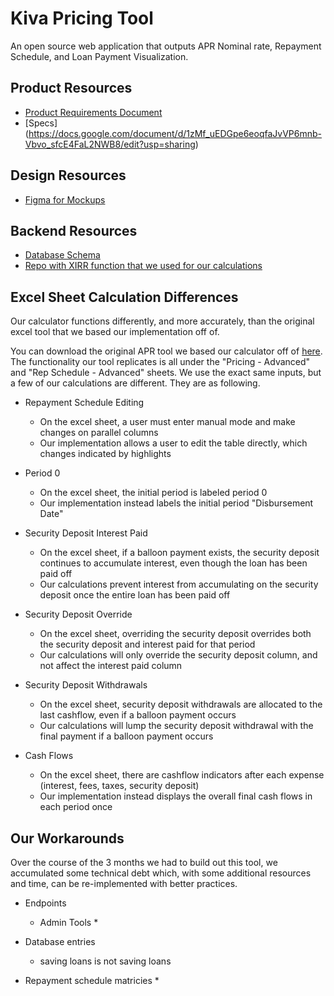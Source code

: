 # Kiva Pricing Tool
An open source web application that outputs APR Nominal rate, Repayment Schedule, and Loan Payment Visualization.

## Product Resources
* [Product Requirements Document](https://docs.google.com/document/d/1Rw6Q8YMIpvYFXR3eStdTVT4iZXMpR7En3_yg677VgjE/edit?usp=sharing)
* [Specs] (https://docs.google.com/document/d/1zMf_uEDGpe6eoqfaJvVP6mnb-Vbvo_sfcE4FaL2NWB8/edit?usp=sharing)

## Design Resources
* [Figma for Mockups](https://www.figma.com/file/0jmf44vrazZ8C2vkTCwnroMF/Kiva)

## Backend Resources
* [Database Schema](https://github.com/hack4impact-uiuc/kiva-pricing-tool/blob/master/api_docs.md)
* [Repo with XIRR function that we used for our calculations](https://github.com/peliot/XIRR-and-XNPV)

## Excel Sheet Calculation Differences
Our calculator functions differently, and more accurately, than the original excel tool that we based our implementation off of.

You can download the original APR tool we based our calculator off of [here](/docs/APR_Excel_Tool.xlsm). The functionality our tool replicates is all under the "Pricing - Advanced" and "Rep Schedule - Advanced" sheets. We use the exact same inputs, but a few of our calculations are different. They are as following. 

* Repayment Schedule Editing
    * On the excel sheet, a user must enter manual mode and make changes on parallel columns
    * Our implementation allows a user to edit the table directly, which changes indicated by highlights

* Period 0
    * On the excel sheet, the initial period is labeled period 0
    * Our implementation instead labels the initial period "Disbursement Date"

* Security Deposit Interest Paid
    * On the excel sheet, if a balloon payment exists, the security deposit continues to accumulate interest, even though the loan has been paid off
    * Our calculations prevent interest from accumulating on the security deposit once the entire loan has been paid off
   
* Security Deposit Override
    * On the excel sheet, overriding the security deposit overrides both the security deposit and interest paid for that period
    * Our calculations will only override the security deposit column, and not affect the interest paid column
   
* Security Deposit Withdrawals
    * On the excel sheet, security deposit withdrawals are allocated to the last cashflow, even if a balloon payment occurs
    * Our calculations will lump the security deposit withdrawal with the final payment if a balloon payment occurs
   
* Cash Flows
    * On the excel sheet, there are cashflow indicators after each expense (interest, fees, taxes, security deposit)
    * Our implementation instead displays the overall final cash flows in each period once

## Our Workarounds
Over the course of the 3 months we had to build out this tool, we accumulated some technical debt which, with some additional resources and time, can be re-implemented with better practices.

* Endpoints
    * Admin Tools
        *

* Database entries
    * saving loans is not saving loans

* Repayment schedule matricies
    * 
  
